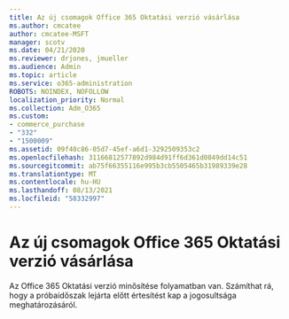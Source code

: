 ```yaml
---
title: Az új csomagok Office 365 Oktatási verzió vásárlása
ms.author: cmcatee
author: cmcatee-MSFT
manager: scotv
ms.date: 04/21/2020
ms.reviewer: drjones, jmueller
ms.audience: Admin
ms.topic: article
ms.service: o365-administration
ROBOTS: NOINDEX, NOFOLLOW
localization_priority: Normal
ms.collection: Adm_O365
ms.custom:
- commerce_purchase
- "332"
- "1500009"
ms.assetid: 09f40c86-05d7-45ef-a6d1-3292509353c2
ms.openlocfilehash: 31166812577892d984d91ff6d361d0849dd14c51
ms.sourcegitcommit: ab75f66355116e995b3cb5505465b31989339e28
ms.translationtype: MT
ms.contentlocale: hu-HU
ms.lasthandoff: 08/13/2021
ms.locfileid: "58332997"
---
```

# <a name="how-to-purchase-office-365-education-plans"></a>Az új csomagok Office 365 Oktatási verzió vásárlása

Az Office 365 Oktatási verzió minősítése folyamatban van. Számíthat rá, hogy a próbaidőszak lejárta előtt értesítést kap a jogosultsága meghatározásáról.